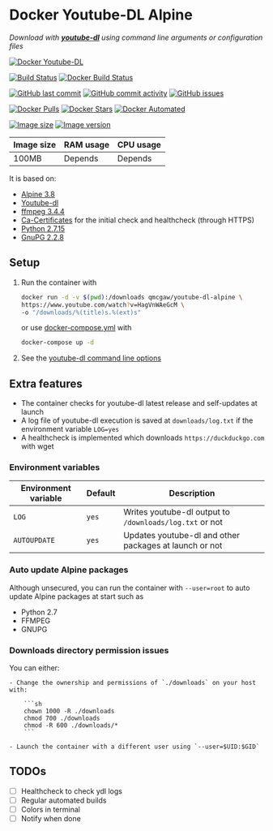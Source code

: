 # Docker Youtube-DL Alpine

*Download with [**youtube-dl**](https://github.com/rg3/youtube-dl) using command line arguments or configuration files*

[![Docker Youtube-DL](https://github.com/qdm12/youtube-dl-docker/raw/master/title.png)](https://hub.docker.com/r/qmcgaw/youtube-dl-alpine/)

[![Build Status](https://travis-ci.org/qdm12/youtube-dl-docker.svg?branch=master)](https://travis-ci.org/qdm12/youtube-dl-docker)
[![Docker Build Status](https://img.shields.io/docker/build/qmcgaw/youtube-dl-alpine.svg)](https://hub.docker.com/r/qmcgaw/youtube-dl-alpine)

[![GitHub last commit](https://img.shields.io/github/last-commit/qdm12/youtube-dl-docker.svg)](https://github.com/qdm12/youtube-dl-docker/issues)
[![GitHub commit activity](https://img.shields.io/github/commit-activity/y/qdm12/youtube-dl-docker.svg)](https://github.com/qdm12/youtube-dl-docker/issues)
[![GitHub issues](https://img.shields.io/github/issues/qdm12/youtube-dl-docker.svg)](https://github.com/qdm12/youtube-dl-docker/issues)

[![Docker Pulls](https://img.shields.io/docker/pulls/qmcgaw/youtube-dl-alpine.svg)](https://hub.docker.com/r/qmcgaw/youtube-dl-alpine)
[![Docker Stars](https://img.shields.io/docker/stars/qmcgaw/youtube-dl-alpine.svg)](https://hub.docker.com/r/qmcgaw/youtube-dl-alpine)
[![Docker Automated](https://img.shields.io/docker/automated/qmcgaw/youtube-dl-alpine.svg)](https://hub.docker.com/r/qmcgaw/youtube-dl-alpine)

[![Image size](https://images.microbadger.com/badges/image/qmcgaw/youtube-dl-alpine.svg)](https://microbadger.com/images/qmcgaw/youtube-dl-alpine)
[![Image version](https://images.microbadger.com/badges/version/qmcgaw/youtube-dl-alpine.svg)](https://microbadger.com/images/qmcgaw/youtube-dl-alpine)

| Image size | RAM usage | CPU usage |
| --- | --- | --- |
| 100MB | Depends | Depends |

It is based on:

- [Alpine 3.8](https://alpinelinux.org)
- [Youtube-dl](https://github.com/rg3/youtube-dl)
- [ffmpeg 3.4.4](https://pkgs.alpinelinux.org/package/v3.8/community/x86_64/ffmpeg)
- [Ca-Certificates](https://pkgs.alpinelinux.org/package/v3.8/main/x86_64/ca-certificates) for the initial check and healthcheck (through HTTPS)
- [Python 2.7.15](https://pkgs.alpinelinux.org/package/v3.8/main/x86_64/python)
- [GnuPG 2.2.8](https://pkgs.alpinelinux.org/package/v3.8/main/x86_64/gnupg)

## Setup

1. Run the container with

    ```bash
    docker run -d -v $(pwd):/downloads qmcgaw/youtube-dl-alpine \
    https://www.youtube.com/watch?v=HagVnWAeGcM \
    -o "/downloads/%(title)s.%(ext)s"
    ```

    or use [docker-compose.yml](https://github.com/qdm12/youtube-dl-docker/blob/master/docker-compose.yml) with

    ```bash
    docker-compose up -d
    ```

1. See the [youtube-dl command line options](https://github.com/rg3/youtube-dl/blob/master/README.md#options)

## Extra features

- The container checks for youtube-dl latest release and self-updates at launch
- A log file of youtube-dl execution is saved at `downloads/log.txt` if the environment variable `LOG=yes`
- A healthcheck is implemented which downloads `https://duckduckgo.com` with wget

### Environment variables

| Environment variable | Default | Description |
| --- | --- | --- |
| `LOG` | `yes` | Writes youtube-dl output to `/downloads/log.txt` or not |
| `AUTOUPDATE` | `yes` | Updates youtube-dl and other packages at launch or not |

### Auto update Alpine packages

Although unsecured, you can run the container with `--user=root` to auto update Alpine packages at start such as

- Python 2.7
- FFMPEG
- GNUPG

### Downloads directory permission issues

You can either:

    - Change the ownership and permissions of `./downloads` on your host with:

        ```sh
        chown 1000 -R ./downloads
        chmod 700 ./downloads
        chmod -R 600 ./downloads/*
        ```

    - Launch the container with a different user using `--user=$UID:$GID`

## TODOs

- [ ] Healthcheck to check ydl logs
- [ ] Regular automated builds
- [ ] Colors in terminal
- [ ] Notify when done